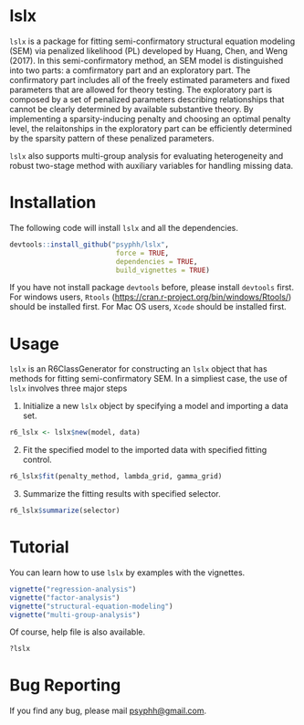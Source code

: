 # lslx
`lslx` is a package for fitting semi-confirmatory structural equation modeling (SEM) via penalized likelihood (PL) developed by Huang, Chen, and Weng (2017). In this semi-confirmatory method, an SEM model is distinguished into two parts: a comfirmatory part and an exploratory part. The confirmatory part includes all of the freely estimated parameters and fixed parameters that are allowed for theory testing. The exploratory part is composed by a set of penalized parameters describing relationships that cannot be clearly determined by available substantive theory. By implementing a sparsity-inducing penalty and choosing an optimal penalty level, the relaitonships in the exploratory part can be efficiently determined by the sparsity pattern of these penalized parameters. 

`lslx` also supports multi-group analysis for evaluating heterogeneity and robust two-stage method with auxiliary variables for handling missing data.

# Installation
The following code will install `lslx` and all the dependencies. 
``` r
devtools::install_github("psyphh/lslx", 
                          force = TRUE, 
                          dependencies = TRUE,
                          build_vignettes = TRUE)
```
If you have not install package `devtools` before, please install `devtools` first.
For windows users, `Rtools` (https://cran.r-project.org/bin/windows/Rtools/) should be installed first.
For Mac OS users, `Xcode` should be installed first.

# Usage
`lslx` is an R6ClassGenerator for constructing an `lslx` object that has methods for fitting semi-confirmatory SEM. In a simpliest case, the use of `lslx` involves three major steps
1. Initialize a new `lslx` object by specifying a model and importing a data set.
``` r
r6_lslx <- lslx$new(model, data)
```
2. Fit the specified model to the imported data with specified fitting control.
``` r
r6_lslx$fit(penalty_method, lambda_grid, gamma_grid)
```
3. Summarize the fitting results with specified selector.
``` r
r6_lslx$summarize(selector)
```

# Tutorial
You can learn how to use `lslx` by examples with the vignettes.
``` r
vignette("regression-analysis")
vignette("factor-analysis")
vignette("structural-equation-modeling")
vignette("multi-group-analysis")
```
Of course, help file is also available.
``` r
?lslx
```

# Bug Reporting
If you find any bug, please mail psyphh@gmail.com.
